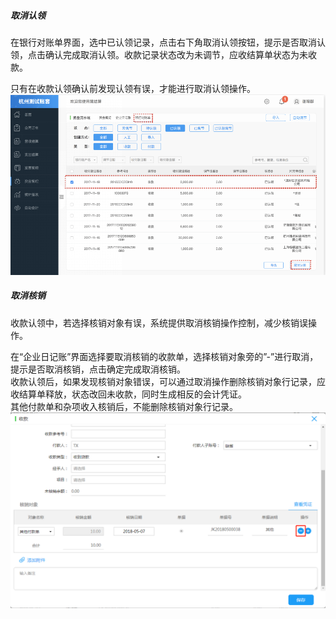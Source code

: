 ##### 取消认领

在银行对账单界面，选中已认领记录，点击右下角取消认领按钮，提示是否取消认领，点击确认完成取消认领。收款记录状态改为未调节，应收结算单状态为未收款。

只有在收款认领确认前发现认领有误，才能进行取消认领操作。![](/img/git39.png)

##### 取消核销

收款认领中，若选择核销对象有误，系统提供取消核销操作控制，减少核销误操作。

在“企业日记账”界面选择要取消核销的收款单，选择核销对象旁的”-”进行取消，提示是否取消核销，点击确定完成取消核销。  
收款认领后，如果发现核销对象错误，可以通过取消操作删除核销对象行记录，应收结算单释放，状态改回未收款，同时生成相反的会计凭证。  
其他付款单和杂项收入核销后，不能删除核销对象行记录。![](/img/git40.png)

